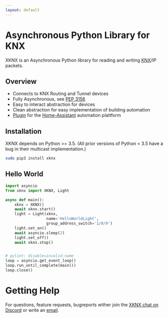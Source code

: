 ```yaml
---
layout: default
---
```


# [](#header-1)Asynchronous Python Library for KNX

XKNX is an Asynchronous  Python library for reading and writing [KNX](https://en.wikipedia.org/wiki/KNX_(standard))/IP packets. 

## [](#header-2)Overview

* Connects to KNX Routing and Tunnel devices
* Fully Asynchronous, see [PEP 3156](https://www.python.org/dev/peps/pep-3156/)
* Easy to interact abstraction for devices
* Clean abstraction for easy implementation of building automation
* [Plugin](http://xknx.io/home_assistant) for the [Home-Assistant](https://home-assistant.io/) automation plattform

## [](#header-2)Installation

XKNX depends on Python >= 3.5. (All prior versions of Python < 3.5 have a bug in their multicast implementation.)

```bash
sudo pip3 install xknx
``` 

## [](#header-2)Hello World

```python
import asyncio
from xknx import XKNX, Light

async def main():
    xknx = XKNX()
    await xknx.start()
    light = Light(xknx,
                  name='HelloWorldLight',
                  group_address_switch='1/0/9')
    light.set_on()
    await asyncio.sleep(2)
    light.set_off()
    await xknx.stop()


# pylint: disable=invalid-name
loop = asyncio.get_event_loop()
loop.run_until_complete(main())
loop.close()
```

# [](#header-1)Getting Help

For questions, feature requests, bugreports wither join the [XKNX chat on Discord](https://discord.gg/5XARFNT) or write an [email](mailto:xknx@xknx.io).


